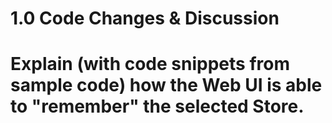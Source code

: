 # 1.0 Code Changes  & Discussion 

# Explain (with code snippets from sample code) how the Web UI is able to "remember" the selected Store. 



